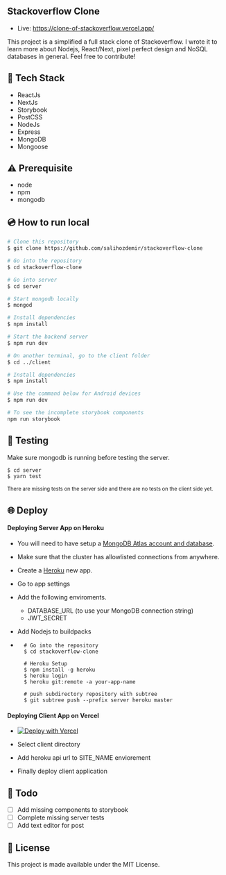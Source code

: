 ## Stackoverflow Clone
 - Live: https://clone-of-stackoverflow.vercel.app/

This project is a simplified a full stack clone of Stackoverflow. I wrote it to learn more about Nodejs, React/Next, pixel perfect design and NoSQL databases in general. Feel free to contribute!

## :rocket: Tech Stack

- ReactJs
- NextJs
- Storybook
- PostCSS
- NodeJs
- Express
- MongoDB
- Mongoose

## :warning: Prerequisite

- node
- npm
- mongodb

## :cd: How to run local

```bash
# Clone this repository
$ git clone https://github.com/salihozdemir/stackoverflow-clone

# Go into the repository
$ cd stackoverflow-clone

# Go into server
$ cd server

# Start mongodb locally
$ mongod

# Install dependencies
$ npm install

# Start the backend server
$ npm run dev

# On another terminal, go to the client folder
$ cd ../client

# Install dependencies
$ npm install

# Use the command below for Android devices
$ npm run dev

# To see the incomplete storybook components
npm run storybook
```

## :mag_right: Testing

Make sure mongodb is running before testing the server.

```bash
$ cd server
$ yarn test
```

<sub>There are missing tests on the server side and there are no tests on the client side yet.</sub>

## :globe_with_meridians: Deploy

#### Deploying Server App on Heroku

-  You will need to have setup a [MongoDB Atlas account and database](https://docs.atlas.mongodb.com/getting-started/).
- Make sure that the cluster has allowlisted connections from anywhere.
- Create a [Heroku](https://dashboard.heroku.com/new-app) new app.
- Go to app settings
- Add the following enviroments.
  - DATABASE_URL (to use your MongoDB connection string)
  - JWT_SECRET
- Add Nodejs to buildpacks

- 
        # Go into the repository
        $ cd stackoverflow-clone

        # Heroku Setup
        $ npm install -g heroku
        $ heroku login
        $ heroku git:remote -a your-app-name

        # push subdirectory repository with subtree
        $ git subtree push --prefix server heroku master


#### Deploying Client App on Vercel

- [![Deploy with Vercel](https://vercel.com/button)](https://vercel.com/import/git?s=https%3A%2F%2Fgithub.com%2Fsalihozdemir%2Fstackoverflow-clone&env=SITE_NAME&envDescription=SITE_NAME%20needed%20for%20api%20url)

- Select client directory 
- Add heroku api url to SITE_NAME enviorement
- Finally deploy client application

## :scroll: Todo

- [ ] Add missing components to storybook
- [ ] Complete missing server tests
- [ ] Add text editor for post

## :memo: License

This project is made available under the MIT License.
